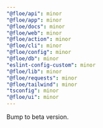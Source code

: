 ```yaml
---
"@floe/api": minor
"@floe/app": minor
"@floe/docs": minor
"@floe/web": minor
"@floe/action": minor
"@floe/cli": minor
"@floe/config": minor
"@floe/db": minor
"eslint-config-custom": minor
"@floe/lib": minor
"@floe/requests": minor
"@floe/tailwind": minor
"tsconfig": minor
"@floe/ui": minor
---
```


Bump to beta version.
